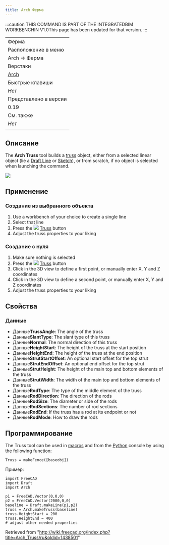 ```yaml
---
title: Arch Ферма
---
```

:::caution
THIS COMMAND IS PART OF THE INTEGRATEDBIM WORKBENCHIN V1.0This page has been updated for that version.
:::

|  |
| --- |
| Ферма |
| Расположение в меню |
| Arch → Ферма |
| Верстаки |
| [Arch](/Arch_Workbench/ru "Arch Workbench/ru") |
| Быстрые клавиши |
| *Нет* |
| Представлено в версии |
| 0.19 |
| См. также |
| *Нет* |
|  |

## Описание

The **Arch Truss** tool builds a [truss](https://en.wikipedia.org/wiki/Truss) object, either from a selected linear object (lie a [Draft Line](/Draft_Line "Draft Line") or [Sketch](/Sketcher_NewSketch "Sketcher NewSketch")), or from scratch, if no object is selected when launching the command.

![](/images/Arch_Truss_example.png)

## Применение

### Создание из выбранного объекта

1. Use a workbench of your choice to create a single line
2. Select that line
3. Press the ![](/images/Arch_Truss.svg) [Truss](/Arch_Truss "Arch Truss") button
4. Adjust the truss properties to your liking

### Создание с нуля

1. Make sure nothing is selected
2. Press the ![](/images/Arch_Truss.svg) [Truss](/Arch_Truss "Arch Truss") button
3. Click in the 3D view to define a first point, or manually enter X, Y and Z coordinates
4. Click in the 3D view to define a second point, or manually enter X, Y and Z coordinates
5. Adjust the truss properties to your liking

## Свойства

### Данные

* Данные**TrussAngle**: The angle of the truss
* Данные**SlantType**: The slant type of this truss
* Данные**Normal**: The normal direction of this truss
* Данные**HeightStart**: The height of the truss at the start position
* Данные**HeightEnd**: The height of the truss at the end position
* Данные**StrutStartOffset**: An optional start offset for the top strut
* Данные**StrutEndOffset**: An optional end offset for the top strut
* Данные**StrutHeight**: The height of the main top and bottom elements of the truss
* Данные**StrutWidth**: The width of the main top and bottom elements of the truss
* Данные**RodType**: The type of the middle element of the truss
* Данные**RodDirection**: The direction of the rods
* Данные**RodSize**: The diameter or side of the rods
* Данные**RodSections**: The number of rod sections
* Данные**RodEnd**: If the truss has a rod at its endpoint or not
* Данные**RodMode**: How to draw the rods

## Программирование

The Truss tool can be used in [macros](/Macros "Macros") and from the [Python](/Python "Python") console by using the following function:

```
Truss = makeFence([baseobj])

```

Пример:

```
import FreeCAD
import Draft
import Arch

p1 = FreeCAD.Vector(0,0,0)
p2 = FreeCAD.Vector(2000,0,0)
baseline = Draft.makeLine(p1,p2)
truss = Arch.makeTruss(baseline)
truss.HeightStart = 200
truss.HeightEnd = 400
# adjust other needed properties

```

Retrieved from "<http://wiki.freecad.org/index.php?title=Arch_Truss/ru&oldid=1438501>"